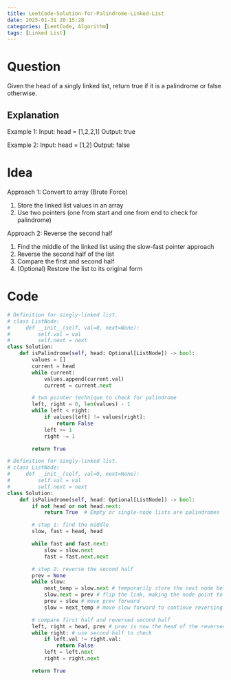 ```yaml
---
title: LeetCode-Solution-for-Palindrome-Linked-List
date: 2025-01-31 20:15:28
categories: [LeetCode, Algorithm]
tags: [Linked List]
---
```


# Question

Given the head of a singly linked list, return true if it is a
palindrome or false otherwise.

## Explanation

Example 1:
Input: head = [1,2,2,1]
Output: true

Example 2:
Input: head = [1,2]
Output: false

# Idea

Approach 1: Convert to array (Brute Force)

1. Store the linked list values in an array
2. Use two pointers (one from start and one from end to check for palindrome)

Approach 2: Reverse the second half

1. Find the middle of the linked list using the slow-fast pointer approach
2. Reverse the second half of the list
3. Compare the first and second half
4. (Optional) Restore the list to its original form

# Code

```python
# Definition for singly-linked list.
# class ListNode:
#     def __init__(self, val=0, next=None):
#         self.val = val
#         self.next = next
class Solution:
    def isPalindrome(self, head: Optional[ListNode]) -> bool:
        values = []
        current = head
        while current:
            values.append(current.val)
            current = current.next

        # two pointer technique to check for palindrome
        left, right = 0, len(values) - 1
        while left < right:
            if values[left] != values[right]:
                return False
            left += 1
            right -= 1

        return True

```

```python
# Definition for singly-linked list.
# class ListNode:
#     def __init__(self, val=0, next=None):
#         self.val = val
#         self.next = next
class Solution:
    def isPalindrome(self, head: Optional[ListNode]) -> bool:
        if not head or not head.next:
            return True  # Empty or single-node lists are palindromes

        # step 1: find the middle
        slow, fast = head, head

        while fast and fast.next:
            slow = slow.next
            fast = fast.next.next

        # step 2: reverse the second half
        prev = None
        while slow:
            next_temp = slow.next # temporarily store the next node before breaking the link
            slow.next = prev # flip the link, making the node point to the previous one
            prev = slow # move prev forward
            slow = next_temp # move slow forward to continue reversing

        # compare first half and reversed second half
        left, right = head, prev # prev is now the head of the reversed half
        while right: # use second half to check
            if left.val != right.val:
                return False
            left = left.next
            right = right.next

        return True


```
